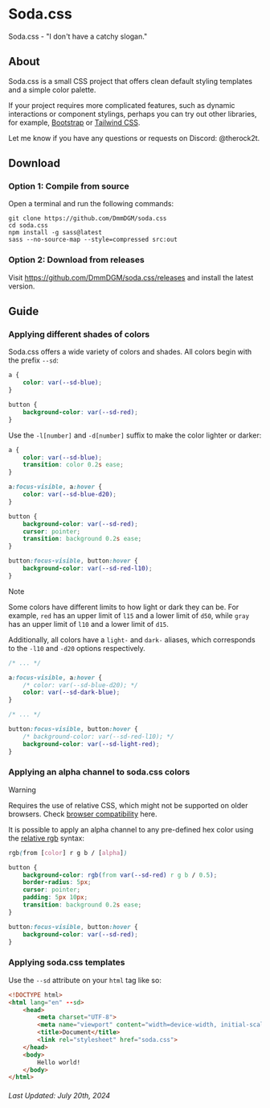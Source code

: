 # Soda.css

Soda.css - "I don't have a catchy slogan."

## About

Soda.css is a small CSS project that offers clean default styling templates and a simple color palette.

If your project requires more complicated features, such as dynamic interactions or component stylings, perhaps you can try out other libraries, for example, [Bootstrap](https://getbootstrap.com/) or [Tailwind CSS](https://tailwindcss.com/).

Let me know if you have any questions or requests on Discord: @therock2t.

## Download

### Option 1: Compile from source

Open a terminal and run the following commands:

```shell
git clone https://github.com/DmmDGM/soda.css
cd soda.css
npm install -g sass@latest
sass --no-source-map --style=compressed src:out
```

### Option 2: Download from releases

Visit https://github.com/DmmDGM/soda.css/releases and install the latest version.

## Guide

### Applying different shades of colors

Soda.css offers a wide variety of colors and shades. All colors begin with the prefix `--sd`:

```css
a {
	color: var(--sd-blue);
}

button {
	background-color: var(--sd-red);
}
```

Use the `-l[number]` and `-d[number]` suffix to make the color lighter or darker:

```css
a {
	color: var(--sd-blue);
	transition: color 0.2s ease;
}

a:focus-visible, a:hover {
	color: var(--sd-blue-d20);
}

button {
	background-color: var(--sd-red);
	cursor: pointer;
	transition: background 0.2s ease;
}

button:focus-visible, button:hover {
	background-color: var(--sd-red-l10);
}
```

> [!NOTE]
> Some colors have different limits to how light or dark they can be.
> For example, `red` has an upper limit of `l15` and a lower limit of `d50`, while `gray` has an upper limit of `l10` and a lower limit of `d15`.

Additionally, all colors have a `light-` and `dark-` aliases, which corresponds to the `-l10` and `-d20` options respectively.

```css
/* ... */

a:focus-visible, a:hover {
	/* color: var(--sd-blue-d20); */
	color: var(--sd-dark-blue);
}

/* ... */

button:focus-visible, button:hover {
	/* background-color: var(--sd-red-l10); */
	background-color: var(--sd-light-red);
}
```

### Applying an alpha channel to soda.css colors

> [!WARNING]
> Requires the use of relative CSS, which might not be supported on older browsers.
> Check [browser compatibility](https://developer.mozilla.org/en-US/docs/Web/CSS/color_value/rgb#browser_compatibility) here.

It is possible to apply an alpha channel to any pre-defined hex color using the [relative rgb](https://developer.mozilla.org/en-US/docs/Web/CSS/color_value/rgb#relative_value_syntax) syntax:

```css
rgb(from [color] r g b / [alpha])
```

```css
button {
	background-color: rgb(from var(--sd-red) r g b / 0.5);
	border-radius: 5px;
	cursor: pointer;
	padding: 5px 10px;
	transition: background 0.2s ease;
}

button:focus-visible, button:hover {
	background-color: var(--sd-red);
}
```

### Applying soda.css templates

Use the `--sd` attribute on your `html` tag like so:

```html
<!DOCTYPE html>
<html lang="en" --sd>
	<head>
		<meta charset="UTF-8">
		<meta name="viewport" content="width=device-width, initial-scale=1.0">
		<title>Document</title>
		<link rel="stylesheet" href="soda.css">
	</head>
	<body>
		Hello world!
	</body>
</html>
```

###### Last Updated: July 20th, 2024